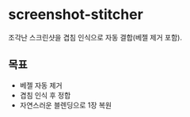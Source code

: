# screenshot-stitcher
조각난 스크린샷을 겹침 인식으로 자동 결합(베젤 제거 포함).

## 목표
- 베젤 자동 제거
- 겹침 인식 후 정합
- 자연스러운 블렌딩으로 1장 복원
